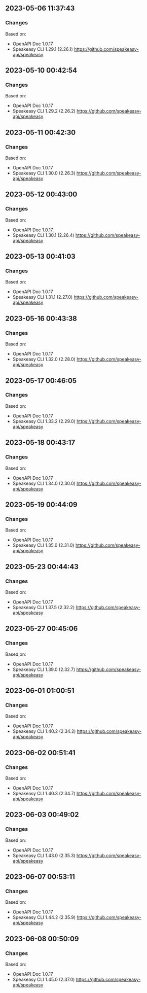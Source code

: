 

## 2023-05-06 11:37:43
### Changes
Based on:
- OpenAPI Doc 1.0.17 
- Speakeasy CLI 1.29.1 (2.26.1) https://github.com/speakeasy-api/speakeasy

## 2023-05-10 00:42:54
### Changes
Based on:
- OpenAPI Doc 1.0.17 
- Speakeasy CLI 1.29.2 (2.26.2) https://github.com/speakeasy-api/speakeasy

## 2023-05-11 00:42:30
### Changes
Based on:
- OpenAPI Doc 1.0.17 
- Speakeasy CLI 1.30.0 (2.26.3) https://github.com/speakeasy-api/speakeasy

## 2023-05-12 00:43:00
### Changes
Based on:
- OpenAPI Doc 1.0.17 
- Speakeasy CLI 1.30.1 (2.26.4) https://github.com/speakeasy-api/speakeasy

## 2023-05-13 00:41:03
### Changes
Based on:
- OpenAPI Doc 1.0.17 
- Speakeasy CLI 1.31.1 (2.27.0) https://github.com/speakeasy-api/speakeasy

## 2023-05-16 00:43:38
### Changes
Based on:
- OpenAPI Doc 1.0.17 
- Speakeasy CLI 1.32.0 (2.28.0) https://github.com/speakeasy-api/speakeasy

## 2023-05-17 00:46:05
### Changes
Based on:
- OpenAPI Doc 1.0.17 
- Speakeasy CLI 1.33.2 (2.29.0) https://github.com/speakeasy-api/speakeasy

## 2023-05-18 00:43:17
### Changes
Based on:
- OpenAPI Doc 1.0.17 
- Speakeasy CLI 1.34.0 (2.30.0) https://github.com/speakeasy-api/speakeasy

## 2023-05-19 00:44:09
### Changes
Based on:
- OpenAPI Doc 1.0.17 
- Speakeasy CLI 1.35.0 (2.31.0) https://github.com/speakeasy-api/speakeasy

## 2023-05-23 00:44:43
### Changes
Based on:
- OpenAPI Doc 1.0.17 
- Speakeasy CLI 1.37.5 (2.32.2) https://github.com/speakeasy-api/speakeasy

## 2023-05-27 00:45:06
### Changes
Based on:
- OpenAPI Doc 1.0.17 
- Speakeasy CLI 1.39.0 (2.32.7) https://github.com/speakeasy-api/speakeasy

## 2023-06-01 01:00:51
### Changes
Based on:
- OpenAPI Doc 1.0.17 
- Speakeasy CLI 1.40.2 (2.34.2) https://github.com/speakeasy-api/speakeasy

## 2023-06-02 00:51:41
### Changes
Based on:
- OpenAPI Doc 1.0.17 
- Speakeasy CLI 1.40.3 (2.34.7) https://github.com/speakeasy-api/speakeasy

## 2023-06-03 00:49:02
### Changes
Based on:
- OpenAPI Doc 1.0.17 
- Speakeasy CLI 1.43.0 (2.35.3) https://github.com/speakeasy-api/speakeasy

## 2023-06-07 00:53:11
### Changes
Based on:
- OpenAPI Doc 1.0.17 
- Speakeasy CLI 1.44.2 (2.35.9) https://github.com/speakeasy-api/speakeasy

## 2023-06-08 00:50:09
### Changes
Based on:
- OpenAPI Doc 1.0.17 
- Speakeasy CLI 1.45.0 (2.37.0) https://github.com/speakeasy-api/speakeasy